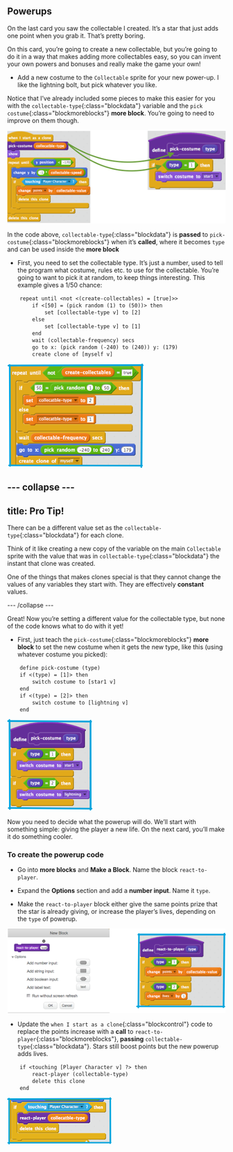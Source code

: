 ## Powerups

On the last card you saw the collectable I created. It’s a star that just adds one point when you grab it. That’s pretty boring.

On this card, you’re going to create a new collectable, but you’re going to do it in a way that makes adding more collectables easy, so you can invent your own powers and bonuses and really make the game your own!

+ Add a new costume to the `Collectable` sprite for your new power-up. I like the lightning bolt, but pick whatever you like.

Notice that I’ve already included some pieces to make this easier for you with the `collectable-type`{:class="blockdata"} variable and the `pick costume`{:class="blockmoreblocks"} **more block**. You’re going to need to improve on them though. 

![](images/powerup1.png)

In the code above, `collectable-type`{:class="blockdata"} is **passed** to `pick-costume`{:class="blockmoreblocks"} when it’s **called**, where it becomes `type` and can be used inside the **more block**

+ First, you need to set the collectable type. It’s just a number, used to tell the program what costume, rules etc. to use for the collectable. You’re going to want to pick it at random, to keep things interesting. This example gives a 1/50 chance: 

```blocks
    repeat until <not <(create-collectables) = [true]>>
        if <[50] = (pick random (1) to (50))> then
            set [collectable-type v] to [2]
        else
            set [collectable-type v] to [1]
        end
        wait (collectable-frequency) secs
        go to x: (pick random (-240) to (240)) y: (179)
        create clone of [myself v]
```

![](images/powerup2.png)

--- collapse ---
---
title: Pro Tip!
---

There can be a different value set as the `collectable-type`{:class="blockdata"} for each clone. 

Think of it like creating a new copy of the variable on the main `Collectable` sprite with the value that was in `collectable-type`{:class="blockdata"} the instant that clone was created. 

One of the things that makes clones special is that they cannot change the values of any variables they start with. They are effectively **constant** values.

--- /collapse ---

Great! Now you’re setting a different value for the collectable type, but none of the code knows what to do with it yet! 

+ First, just teach the `pick-costume`{:class="blockmoreblocks"} **more block** to set the new costume when it gets the new type, like this \(using whatever costume you picked\): 

```blocks
    define pick-costume (type)
    if <(type) = [1]> then
        switch costume to [star1 v]
    end
    if <(type) = [2]> then
        switch costume to [lightning v]
    end
```

![](images/powerup3.png)

Now you need to decide what the powerup will do. We’ll start with something simple: giving the player a new life. On the next card, you’ll make it do something cooler. 

### To create the powerup code

+ Go into **more blocks** and **Make a Block**. Name the block `react-to-player`.

+ Expand the **Options** section and add a **number input**. Name it `type`. 

+ Make the `react-to-player` block either give the same points prize that the star is already giving, or increase the player’s lives, depending on the `type` of powerup.  

![](images/powerup4and5.png)

+ Update the `when I start as a clone`{:class="blockcontrol"} code to replace the points increase with a **call** to `react-to-player`{:class="blockmoreblocks"}, **passing** `collectable-type`{:class="blockdata"}. Stars still boost points but the new powerup adds lives. 

```blocks
    if <touching [Player Character v] ?> then
        react-player (collectable-type)
        delete this clone
    end
```

![](images/powerup6.png)

